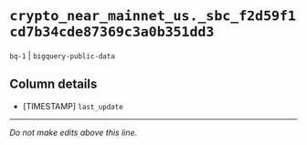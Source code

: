 # `crypto_near_mainnet_us._sbc_f2d59f1cd7b34cde87369c3a0b351dd3`
`bq-1` | `bigquery-public-data`

## Column details
* [TIMESTAMP] `last_update`

-------------------------------------------------------------------------------
*Do not make edits above this line.*
